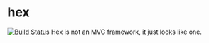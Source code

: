 hex
===
[![Build Status](https://travis-ci.org/thejayvm/hex.svg?branch=master)](https://travis-ci.org/thejayvm/hex)
Hex is not an MVC framework, it just looks like one.
